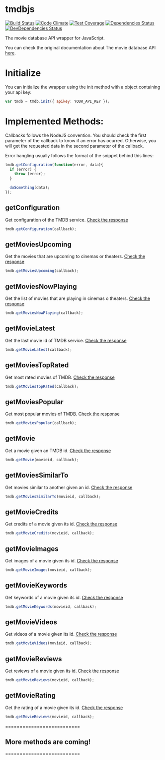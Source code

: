 # tmdbjs
[![Build Status](https://travis-ci.org/gabrielperales/tmdbjs.svg?branch=master)](https://travis-ci.org/gabrielperales/tmdbjs)
[![Code Climate](https://codeclimate.com/github/gabrielperales/tmdbjs/badges/gpa.svg)](https://codeclimate.com/github/gabrielperales/tmdbjs)
[![Test Coverage](https://codeclimate.com/github/gabrielperales/tmdbjs/badges/coverage.svg)](https://codeclimate.com/github/gabrielperales/tmdbjs/coverage)
[![Dependencies Status](https://david-dm.org/gabrielperales/tmdbjs.svg?theme=shields.io)](https://david-dm.org/gabrielperales/tmdbjs)
[![DevDependencies Status](https://david-dm.org/gabrielperales/tmdbjs/dev-status.svg?theme=shields.io)](https://david-dm.org/gabrielperales/tmdbjs#info=devDependencies)

The movie database API wrapper for JavaScript.

You can check the original documentation about The movie database API
[here](http://docs.themoviedb.apiary.io/).


# Initialize

You can initialize the wrapper using the init method with a object
containing your api key:

```Javascript
var tmdb = tmdb.init({ apikey: YOUR_API_KEY });
```

# Implemented Methods:

Callbacks follows the NodeJS convention. You should check the first
parameter of the callback to know if an error has ocurred. Otherwise,
you will get the requested data in the second parameter of the callback.

Error hangling usually follows the format of the snippet behind this lines:

```Javascript
tmdb.getConfiguration(function(error, data){
  if (error) {
    throw (error);
  }

  doSomething(data);
});
```

## getConfiguration
Get configuration of the TMDB service. [Check the response](http://docs.themoviedb.apiary.io/#reference/configuration/get)

```Javascript
tmdb.getConfiguration(callback);
```

## getMoviesUpcoming
Get the movies that are upcoming to cinemas or theaters. [Check the response](http://docs.themoviedb.apiary.io/#reference/movies/upcoming/get)

```Javascript
tmdb.getMoviesUpcoming(callback);
```

## getMoviesNowPlaying
Get the list of movies that are playing in cinemas o theaters. [Check the response](http://docs.themoviedb.apiary.io/#reference/movies/movienowplaying/get)

```Javascript
tmdb.getMoviesNowPlaying(callback);
```

## getMovieLatest
Get the last movie id of TMDB service. [Check the response](http://docs.themoviedb.apiary.io/#reference/movies/movielatest/get)

```Javascript
tmdb.getMovieLatest(callback);
```

## getMoviesTopRated
Get most rated movies of TMDB. [Check the response](http://docs.themoviedb.apiary.io/#reference/movies/movietoprated/get)


```Javascript
tmdb.getMoviesTopRated(callback);
```

## getMoviesPopular
Get most popular movies of TMDB. [Check the response](http://docs.themoviedb.apiary.io/#reference/movies/movietoprated/get)


```Javascript
tmdb.getMoviesPopular(callback);
```

## getMovie
Get a movie given an TMDB id. [Check the response](http://docs.themoviedb.apiary.io/#reference/movies/movieid/get)

```Javascript
tmdb.getMovie(movieid, callback);
```

## getMoviesSimilarTo
Get movies similar to another given an id. [Check the response](http://docs.themoviedb.apiary.io/#reference/movies/movieidsimilar/get)

```Javascript
tmdb.getMoviesSimilarTo(movieid, callback);
```

## getMovieCredits
Get credits of a movie given its id. [Check the response](http://docs.themoviedb.apiary.io/#reference/movies/movieidcredits/get)

```Javascript
tmdb.getMovieCredits(movieid, callback);
```

## getMovieImages
Get images of a movie given its id. [Check the response](http://docs.themoviedb.apiary.io/#reference/movies/movieidimages/get)

```Javascript
tmdb.getMovieImages(movieid, callback);
```

## getMovieKeywords
Get keywords of a movie given its id. [Check the response](http://docs.themoviedb.apiary.io/#reference/movies/movieidkeywords/get)

```Javascript
tmdb.getMovieKeywords(movieid, callback);
```

## getMovieVideos
Get videos of a movie given its id. [Check the response](http://docs.themoviedb.apiary.io/#reference/movies/movieidvideos/get)

```Javascript
tmdb.getMovieVideos(movieid, callback);
```

## getMovieReviews
Get reviews of a movie given its id. [Check the response](http://docs.themoviedb.apiary.io/#reference/movies/movieidreviews/get)

```Javascript
tmdb.getMovieReviews(movieid, callback);
```

## getMovieRating
Get the rating of a movie given its id. [Check the response](http://docs.themoviedb.apiary.io/#reference/movies/movieidrating/get)

```Javascript
tmdb.getMovieReviews(movieid, callback);
```

==========================
## More methods are coming!
==========================
